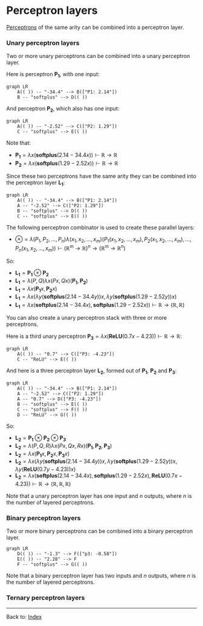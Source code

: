 # Perceptron layers

[Perceptrons](perceptrons.md) of the same arity can be combined into a perceptron layer.

### Unary perceptron layers

Two or more unary perceptrons can be combined into a unary perceptron layer.

Here is perceptron $\mathbf{P_1}$, with one input:

```mermaid
graph LR
    A(( )) -- "-34.4" --> B(["P1: 2.14"])
    B -- "softplus" --> D(( ))
```
And perceptron $\mathbf{P_2}$, which also has one input:

```mermaid
graph LR
    A(( )) -- "-2.52" --> C(["P2: 1.29"])
    C -- "softplus" --> E(( ))
```

Note that:
- $\mathbf{P_1} = \lambda x(\mathbf{softplus}(2.14 - 34.4x)) \vdash \mathbb{R}\to\mathbb{R}$
- $\mathbf{P_2} = \lambda x(\mathbf{softplus}(1.29 - 2.52x)) \vdash \mathbb{R}\to\mathbb{R}$

Since these two perceptrons have the same arity they can be combined into the perceptron layer $\mathbf{L_1}$:

```mermaid
graph LR
    A(( )) -- "-34.4" --> B(["P1: 2.14"])
    A -- "-2.52" --> C(["P2: 1.29"])
    B -- "softplus" --> D(( ))
    C -- "softplus" --> E(( ))
```

The following perceptron combinator is used to create these parallel layers:
- $\otimes = \lambda(P_1,P_2,\ldots, P_n)\lambda(x_1,x_2,\ldots,x_m)(P_1(x_1,x_2,\ldots,x_m),P_2(x_1,x_2,\ldots,x_m),\ldots, P_n(x_1,x_2,\ldots,x_m)) \vdash (\mathbb{R}^m\to\mathbb{R})^n \to (\mathbb{R}^m\to\mathbb{R}^n)$

So:
- $\mathbf{L_1} = \mathbf{P_1}\otimes\mathbf{P_2}$
- $\mathbf{L_1} = \lambda(P,Q)\lambda x(Px,Qx)(\mathbf{P_1},\mathbf{P_2})$
- $\mathbf{L_1} = \lambda x(\mathbf{P_1}x,\mathbf{P_2}x)$
- $\mathbf{L_1} = \lambda x(\lambda y(\mathbf{softplus}(2.14 - 34.4y))x,\lambda y(\mathbf{softplus}(1.29 - 2.52y))x)$
- $\mathbf{L_1} = \lambda x(\mathbf{softplus}(2.14 - 34.4x),\mathbf{softplus}(1.29 - 2.52x)) \vdash \mathbb{R}\to(\mathbb{R},\mathbb{R})$

You can also create a unary perceptron stack with three or more perceptrons.

Here is a third unary perceptron $\mathbf{P_3} = \lambda x(\mathbf{ReLU}(0.7x - 4.23)) \vdash \mathbb{R}\to\mathbb{R}$:

```mermaid
graph LR
    A(( )) -- "0.7" --> C(["P3: -4.23"])
    C -- "ReLU" --> E(( ))
```

And here is a three perceptron layer $\mathbf{L_2}$, formed out of $\mathbf{P_1}$, $\mathbf{P_2}$ and $\mathbf{P_3}$:

```mermaid
graph LR
    A(( )) -- "-34.4" --> B(["P1: 2.14"])
    A -- "-2.52" --> C(["P2: 1.29"])
    A -- "0.7" --> D(["P3: -4.23"])
    B -- "softplus" --> E(( ))
    C -- "softplus" --> F(( ))
    D -- "ReLU" --> G(( ))
```

So:
- $\mathbf{L_2} = \mathbf{P_1}\otimes\mathbf{P_2}\otimes\mathbf{P_3}$
- $\mathbf{L_2} = \lambda(P,Q,R)\lambda x(Px,Qx,Rx)(\mathbf{P_1},\mathbf{P_2},\mathbf{P_3})$
- $\mathbf{L_2} = \lambda x(\mathbf{P_1}x,\mathbf{P_2}x,\mathbf{P_3}x)$
- $\mathbf{L_2} = \lambda x(\lambda y(\mathbf{softplus}(2.14 - 34.4y))x,\lambda y(\mathbf{softplus}(1.29 - 2.52y))x,\lambda y(\mathbf{ReLU}(0.7y - 4.23))x)$
- $\mathbf{L_2} = \lambda x(\mathbf{softplus}(2.14 - 34.4x),\mathbf{softplus}(1.29 - 2.52x),\mathbf{ReLU}(0.7x - 4.23)) \vdash \mathbb{R}\to(\mathbb{R},\mathbb{R},\mathbb{R})$

Note that a unary perceptron layer has one input and $n$ outputs, where $n$ is the number of layered perceptrons. 

### Binary perceptron layers

Two or more binary perceptrons can be combined into a binary perceptron layer.

```mermaid
graph LR
    D(( )) -- "-1.3" --> F(["p3: -0.58"])
    E(( )) -- "2.28" --> F
    F -- "softplus" --> G(( ))
```

Note that a binary perceptron layer has two inputs and $n$ outputs, where $n$ is the number of layered perceptrons. 

### Ternary perceptron layers



----

Back to: [Index](index.md)

